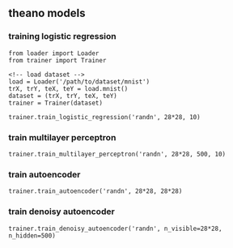 ## theano models

### training logistic regression

```
from loader import Loader
from trainer import Trainer

<!-- load dataset -->
load = Loader('/path/to/dataset/mnist')
trX, trY, teX, teY = load.mnist()
dataset = (trX, trY, teX, teY)
trainer = Trainer(dataset)

trainer.train_logistic_regression('randn', 28*28, 10)
```

### train multilayer perceptron

```
trainer.train_multilayer_perceptron('randn', 28*28, 500, 10)
```

### train autoencoder

```
trainer.train_autoencoder('randn', 28*28, 28*28)
```

### train denoisy autoencoder

```
trainer.train_denoisy_autoencoder('randn', n_visible=28*28, n_hidden=500)
```
